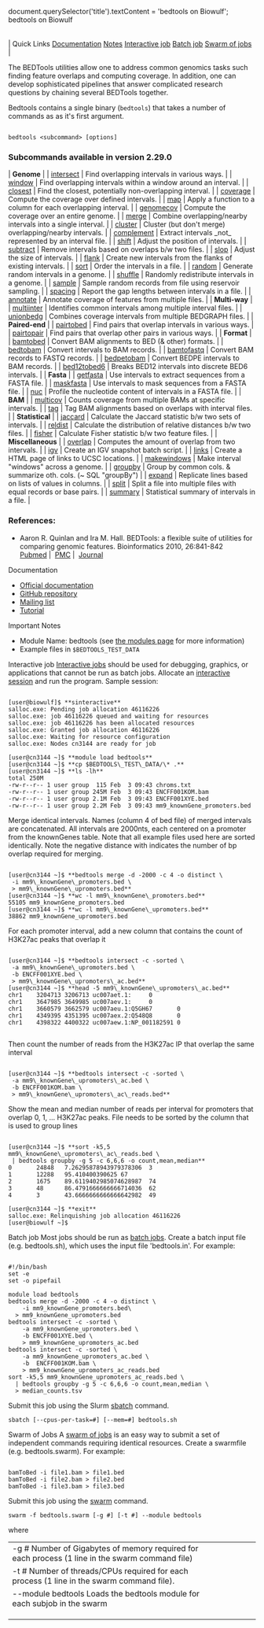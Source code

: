 

document.querySelector('title').textContent = 'bedtools on Biowulf';
bedtools on Biowulf


|  |
| --- |
| 
Quick Links
[Documentation](#doc)
[Notes](#notes)
[Interactive job](#int) 
[Batch job](#sbatch) 
[Swarm of jobs](#swarm) 
 |


The BEDTools utilities allow one to address common genomics tasks such
finding feature overlaps and computing coverage. In addition, one can develop
sophisticated pipelines that answer complicated research questions by
chaining several BEDTools together.


Bedtools contains a single binary (`bedtools`) that takes a 
number of commands as as it's first argument.



```

bedtools <subcommand> [options]

```

###  Subcommands available in version 2.29.0





| **Genome** |
| [intersect](http://bedtools.readthedocs.org/en/latest/content/tools/intersect.html) | Find overlapping intervals in various ways. |
| [window](http://bedtools.readthedocs.org/en/latest/content/tools/window.html) | Find overlapping intervals within a window around an interval. |
| [closest](http://bedtools.readthedocs.org/en/latest/content/tools/closest.html) | Find the closest, potentially non-overlapping interval. |
| [coverage](http://bedtools.readthedocs.org/en/latest/content/tools/coverage.html) | Compute the coverage over defined intervals. |
| [map](http://bedtools.readthedocs.org/en/latest/content/tools/map.html) | Apply a function to a column for each overlapping interval. |
| [genomecov](http://bedtools.readthedocs.org/en/latest/content/tools/genomecov.html) | Compute the coverage over an entire genome. |
| [merge](http://bedtools.readthedocs.org/en/latest/content/tools/merge.html) | Combine overlapping/nearby intervals into a single interval. |
| [cluster](http://bedtools.readthedocs.org/en/latest/content/tools/cluster.html) | Cluster (but don't merge) overlapping/nearby intervals. |
| [complement](http://bedtools.readthedocs.org/en/latest/content/tools/complement.html) | Extract intervals \_not\_ represented by an interval file. |
| [shift](http://bedtools.readthedocs.org/en/latest/content/tools/shift.html) | Adjust the position of intervals. |
| [subtract](http://bedtools.readthedocs.org/en/latest/content/tools/subtract.html) | Remove intervals based on overlaps b/w two files. |
| [slop](http://bedtools.readthedocs.org/en/latest/content/tools/slop.html) | Adjust the size of intervals. |
| [flank](http://bedtools.readthedocs.org/en/latest/content/tools/flank.html) | Create new intervals from the flanks of existing intervals. |
| [sort](http://bedtools.readthedocs.org/en/latest/content/tools/sort.html) | Order the intervals in a file. |
| [random](http://bedtools.readthedocs.org/en/latest/content/tools/random.html) | Generate random intervals in a genome. |
| [shuffle](http://bedtools.readthedocs.org/en/latest/content/tools/shuffle.html) | Randomly redistribute intervals in a genome. |
| [sample](http://bedtools.readthedocs.org/en/latest/content/tools/sample.html) | Sample random records from file using reservoir sampling. |
| [spacing](http://bedtools.readthedocs.org/en/latest/content/tools/spacing.html) | Report the gap lengths between intervals in a file. |
| [annotate](http://bedtools.readthedocs.org/en/latest/content/tools/annotate.html) | Annotate coverage of features from multiple files. |
| **Multi-way** |
| [multiinter](http://bedtools.readthedocs.org/en/latest/content/tools/multiinter.html) | Identifies common intervals among multiple interval files. |
| [unionbedg](http://bedtools.readthedocs.org/en/latest/content/tools/unionbedg.html) | Combines coverage intervals from multiple BEDGRAPH files. |
| **Paired-end** |
| [pairtobed](http://bedtools.readthedocs.org/en/latest/content/tools/pairtobed.html) | Find pairs that overlap intervals in various ways. |
| [pairtopair](http://bedtools.readthedocs.org/en/latest/content/tools/pairtopair.html) | Find pairs that overlap other pairs in various ways. |
| **Format** |
| [bamtobed](http://bedtools.readthedocs.org/en/latest/content/tools/bamtobed.html) | Convert BAM alignments to BED (& other) formats. |
| [bedtobam](http://bedtools.readthedocs.org/en/latest/content/tools/bedtobam.html) | Convert intervals to BAM records. |
| [bamtofastq](http://bedtools.readthedocs.org/en/latest/content/tools/bamtofastq.html) | Convert BAM records to FASTQ records. |
| [bedpetobam](http://bedtools.readthedocs.org/en/latest/content/tools/bedpetobam.html) | Convert BEDPE intervals to BAM records. |
| [bed12tobed6](http://bedtools.readthedocs.org/en/latest/content/tools/bed12tobed6.html) | Breaks BED12 intervals into discrete BED6 intervals. |
| **Fasta** |
| [getfasta](http://bedtools.readthedocs.org/en/latest/content/tools/getfasta.html) | Use intervals to extract sequences from a FASTA file. |
| [maskfasta](http://bedtools.readthedocs.org/en/latest/content/tools/maskfasta.html) | Use intervals to mask sequences from a FASTA file. |
| [nuc](http://bedtools.readthedocs.org/en/latest/content/tools/nuc.html) | Profile the nucleotide content of intervals in a FASTA file. |
| **BAM** |
| [multicov](http://bedtools.readthedocs.org/en/latest/content/tools/multicov.html) | Counts coverage from multiple BAMs at specific intervals. |
| [tag](http://bedtools.readthedocs.org/en/latest/content/tools/tag.html) | Tag BAM alignments based on overlaps with interval files. |
| **Statistical** |
| [jaccard](http://bedtools.readthedocs.org/en/latest/content/tools/jaccard.html) | Calculate the Jaccard statistic b/w two sets of intervals. |
| [reldist](http://bedtools.readthedocs.org/en/latest/content/tools/reldist.html) | Calculate the distribution of relative distances b/w two files. |
| [fisher](http://bedtools.readthedocs.org/en/latest/content/tools/fisher.html) | Calculate Fisher statistic b/w two feature files. |
| **Miscellaneous** |
| [overlap](http://bedtools.readthedocs.org/en/latest/content/tools/overlap.html) | Computes the amount of overlap from two intervals. |
| [igv](http://bedtools.readthedocs.org/en/latest/content/tools/igv.html) | Create an IGV snapshot batch script. |
| [links](http://bedtools.readthedocs.org/en/latest/content/tools/links.html) | Create a HTML page of links to UCSC locations. |
| [makewindows](http://bedtools.readthedocs.org/en/latest/content/tools/makewindows.html) | Make interval "windows" across a genome. |
| [groupby](http://bedtools.readthedocs.org/en/latest/content/tools/groupby.html) | Group by common cols. & summarize oth. cols. (~ SQL "groupBy") |
| [expand](http://bedtools.readthedocs.org/en/latest/content/tools/expand.html) | Replicate lines based on lists of values in columns. |
| [split](http://bedtools.readthedocs.org/en/latest/content/tools/split.html) | Split a file into multiple files with equal records or base pairs. |
| [summary](http://bedtools.readthedocs.org/en/latest/content/tools/summary.html) | Statistical summary of intervals in a file. |



### References:


* Aaron R. Quinlan and Ira M. Hall. BEDTools: a flexible suite of utilities
 for comparing genomic features. Bioinformatics 2010, 26:841-842
 [Pubmed](http://www.ncbi.nlm.nih.gov/pubmed/20110278) | 
 [PMC](http://www.ncbi.nlm.nih.gov/pmc/articles/PMC2832824/) | 
 [Journal](http://bioinformatics.oxfordjournals.org/content/26/6/841.long)


Documentation
* [Official
 documentation](http://bedtools.readthedocs.org/en/latest/)
* [GitHub repository](https://github.com/arq5x/bedtools2)
* [Mailing
 list](http://groups.google.com/group/bedtools-discuss)
* [Tutorial](http://quinlanlab.org/tutorials/bedtools/bedtools.html)


Important Notes
* Module Name: bedtools (see [the modules page](/apps/modules.html) for more information)
* Example files in `$BEDTOOLS_TEST_DATA`



Interactive job
[Interactive jobs](/docs/userguide.html#int) should be used for debugging, graphics, or applications that cannot be run as batch jobs.
Allocate an [interactive session](/docs/userguide.html#int) and run the program. Sample session:



```

[user@biowulf]$ **sinteractive**
salloc.exe: Pending job allocation 46116226
salloc.exe: job 46116226 queued and waiting for resources
salloc.exe: job 46116226 has been allocated resources
salloc.exe: Granted job allocation 46116226
salloc.exe: Waiting for resource configuration
salloc.exe: Nodes cn3144 are ready for job

[user@cn3144 ~]$ **module load bedtools**
[user@cn3144 ~]$ **cp $BEDTOOLS\_TEST\_DATA/\* .**
[user@cn3144 ~]$ **ls -lh**
total 250M
-rw-r--r-- 1 user group  115 Feb  3 09:43 chroms.txt
-rw-r--r-- 1 user group 245M Feb  3 09:43 ENCFF001KOM.bam
-rw-r--r-- 1 user group 2.1M Feb  3 09:43 ENCFF001XYE.bed
-rw-r--r-- 1 user group 2.2M Feb  3 09:43 mm9_knownGene_promoters.bed

```

Merge identical intervals. Names (column 4 of bed file) of
merged intervals are concatenated. All intervals are 2000nts, each
centered on a promoter from the knownGenes table. Note that all
example files used here are sorted identically. Note the negative
distance with indicates the number of bp overlap required
for merging.



```

[user@cn3144 ~]$ **bedtools merge -d -2000 -c 4 -o distinct \
 -i mm9\_knownGene\_promoters.bed \
 > mm9\_knownGene\_upromoters.bed**
[user@cn3144 ~]$ **wc -l mm9\_knownGene\_promoters.bed**
55105 mm9_knownGene_promoters.bed
[user@cn3144 ~]$ **wc -l mm9\_knownGene\_upromoters.bed**
38862 mm9_knownGene_upromoters.bed

```

For each promoter interval, add a new column that contains the count of
H3K27ac peaks that overlap it

```

[user@cn3144 ~]$ **bedtools intersect -c -sorted \
 -a mm9\_knownGene\_upromoters.bed \
 -b ENCFF001XYE.bed \
 > mm9\_knownGene\_upromoters\_ac.bed**
[user@cn3144 ~]$ **head -5 mm9\_knownGene\_upromoters\_ac.bed**
chr1    3204713 3206713 uc007aet.1:     0
chr1    3647985 3649985 uc007aev.1:     0
chr1    3660579 3662579 uc007aeu.1:Q5GH67       0
chr1    4349395 4351395 uc007aex.2:Q548Q8       0
chr1    4398322 4400322 uc007aew.1:NP_001182591 0


```

Then count the number of reads from the H3K27ac IP that overlap the
same interval



```

[user@cn3144 ~]$ **bedtools intersect -c -sorted \
 -a mm9\_knownGene\_upromoters\_ac.bed \
 -b ENCFF001KOM.bam \
 > mm9\_knownGene\_upromoters\_ac\_reads.bed**

```

Show the mean and median number of reads per interval for promoters that overlap
0, 1, ... H3K27ac peaks. File needs to be sorted by the column that is used to
group lines



```

[user@cn3144 ~]$ **sort -k5,5 mm9\_knownGene\_upromoters\_ac\_reads.bed \
 | bedtools groupby -g 5 -c 6,6,6 -o count,mean,median**
0       24848   7.26295878943979378306  3
1       12288   95.410400390625 67
2       1675    89.6119402985074628987  74
3       48      86.4791666666666714036  62
4       3       43.6666666666666642982  49

[user@cn3144 ~]$ **exit**
salloc.exe: Relinquishing job allocation 46116226
[user@biowulf ~]$

```


Batch job
Most jobs should be run as [batch jobs](/docs/userguide.html#submit).
Create a batch input file (e.g. bedtools.sh), which uses the input file 'bedtools.in'. For example:



```

#!/bin/bash 
set -e
set -o pipefail

module load bedtools
bedtools merge -d -2000 -c 4 -o distinct \
    -i mm9_knownGene_promoters.bed\
  > mm9_knownGene_upromoters.bed
bedtools intersect -c -sorted \
    -a mm9_knownGene_upromoters.bed \
    -b ENCFF001XYE.bed \
    > mm9_knownGene_upromoters_ac.bed
bedtools intersect -c -sorted \
    -a mm9_knownGene_upromoters_ac.bed \
    -b  ENCFF001KOM.bam \
    > mm9_knownGene_upromoters_ac_reads.bed
sort -k5,5 mm9_knownGene_upromoters_ac_reads.bed \
  | bedtools groupby -g 5 -c 6,6,6 -o count,mean,median \
  > median_counts.tsv

```

Submit this job using the Slurm [sbatch](/docs/userguide.html) command.



```
sbatch [--cpus-per-task=#] [--mem=#] bedtools.sh
```

Swarm of Jobs 
A [swarm of jobs](/apps/swarm.html) is an easy way to submit a set of independent commands requiring identical resources.
Create a swarmfile (e.g. bedtools.swarm). For example:



```

bamToBed -i file1.bam > file1.bed
bamToBed -i file2.bam > file2.bed
bamToBed -i file3.bam > file3.bed

```

Submit this job using the [swarm](/apps/swarm.html) command.



```
swarm -f bedtools.swarm [-g #] [-t #] --module bedtools
```

where


|  |  |  |  |  |  |
| --- | --- | --- | --- | --- | --- |
| -g #  Number of Gigabytes of memory required for each process (1 line in the swarm command file)
 | -t #  Number of threads/CPUs required for each process (1 line in the swarm command file).
 | --module bedtools  Loads the bedtools module for each subjob in the swarm 
 | |
 | |
 | |












